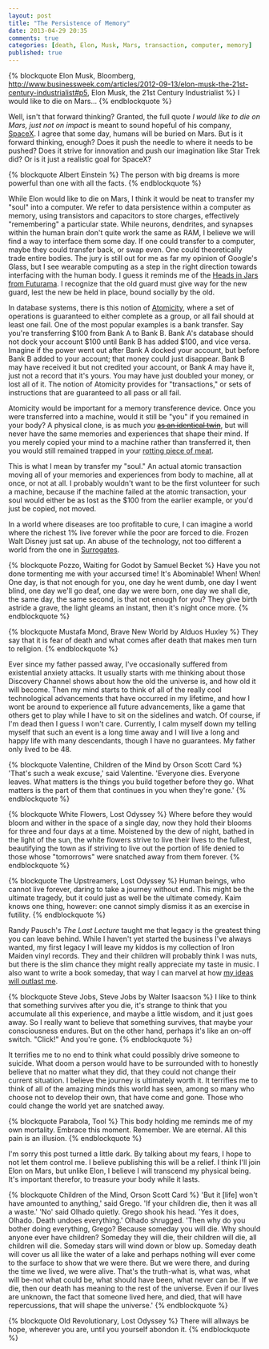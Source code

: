 ```yaml
---
layout: post
title: "The Persistence of Memory"
date: 2013-04-29 20:35
comments: true
categories: [death, Elon, Musk, Mars, transaction, computer, memory]
published: true
---
```

{% blockquote Elon Musk, Bloomberg, http://www.businessweek.com/articles/2012-09-13/elon-musk-the-21st-century-industrialist#p5, Elon Musk, the 21st Century Industrialist %}
I would like to die on Mars...
{% endblockquote %}

Well, isn't that forward thinking?  Granted, the full quote
*I would like to die on Mars, just not on impact* is meant to sound hopeful of
his company, [SpaceX](http://www.spacex.com/).  I agree that some day, humans
will be buried on Mars.  But is it forward thinking, enough?  Does it push the
needle to where it needs to be pushed?  Does it strive for innovation and push
our imagination like Star Trek did?  Or is it just a realistic goal for SpaceX?

{% blockquote Albert Einstein %}
The person with big dreams is more powerful than one with all the facts.
{% endblockquote %}

While Elon would like to die on Mars, I think it would be neat to transfer my "soul" into a
computer.  We refer to data persistence within a computer as memory, using
transistors and capacitors to store charges, effectively "remembering" a
particular state.  While neurons, dendrites, and synapses within the human
brain don't quite work the same as RAM, I believe we will find a way to
interface them some day.  If one could transfer to a computer, maybe they could
transfer back, or swap even.  One could
theoretically trade entire bodies.  The jury is still out for me as far my
opinion of Google's Glass, but I see wearable computing as a step in the right
direction towards interfacing with the human body.  I guess it reminds me of the
[Heads in Jars from Futurama](http://futurama.wikia.com/wiki/Heads_in_Jars).
I recognize that the old guard must give way for the new guard, lest the new be
held in place, bound socially by the old.

In database systems, there is this notion of
[Atomicity](http://en.wikipedia.org/wiki/Atomic_transaction), where a set of
operations is guaranteed to either complete as a group, or all fail should
at least one fail.  One of the most popular examples is a bank transfer.  Say
you're transferring $100 from Bank A to Bank B.  Bank A's database should not
dock your account $100 until Bank B has added $100, and vice versa.  Imagine
if the power went out after Bank A docked your account, but before Bank B added
to your account; that money could just disappear.  Bank B may have received it
but not credited your account, or Bank A may have it, just not a record that
it's yours.  You may have just doubled your money, or lost all of it.
The notion of
Atomicity provides for "transactions," or sets of instructions that are
guaranteed to all pass or all fail.

Atomicity would be important for a memory transference device.  Once you were
transferred into a machine, would it still be "you" if you remained in your
body?  A physical clone, is as much *you*
~~[as an identical twin](http://www.dailymail.co.uk/sciencetech/article-2232148/Identical-twins-genetically-different-research-suggests.html)~~,
but will never have the same memories and experiences that shape their mind.  If
you merely copied your mind to a machine rather than transferred it, then you
would still remained trapped in your
[rotting piece of meat](http://www.quotefully.com/q/Jk3y3rG2aP).

This is what I mean by transfer my "soul."  An actual atomic transaction moving
all of your memories and experiences from body to machine, all at once, or not
at all.  I probably wouldn't want to
be the first volunteer for such a machine, because if the machine failed at the
atomic transaction, your soul would either be as lost as the $100 from the
earlier example, or you'd just be copied, not moved.

In a world where diseases are too profitable to cure, I can imagine a world
where the richest 1% live forever while the poor are forced to die.  Frozen Walt
Disney just sat up.  An abuse of the technology, not too different a world from
the one in [Surrogates](http://en.wikipedia.org/wiki/Surrogates_%28film%29).

{% blockquote Pozzo, Waiting for Godot by Samuel Becket %}
Have you not done tormenting me with your accursed time! It's Abominable! When! When! One day, is that not enough for you, one day he went dumb, one day I went blind, one day we'll go deaf, one day we were born, one day we shall die, the same day, the same second, is that not enough for you? They give birth astride a grave, the light gleams an instant, then it's night once more.
{% endblockquote %}

{% blockquote Mustafa Mond, Brave New World by Alduos Huxley %}
They say that it is fear of death and what comes after death that makes men turn to religion.
{% endblockquote %}

Ever since my father passed away, I've occasionally suffered from existential
anxiety attacks.  It usually starts with me thinking about those Discovery
Channel shows about how the old the universe is, and how old it will become.
Then my mind starts to think of all of the really cool technological
advancements that have occurred in my lifetime, and how I wont be around to
experience all future advancements, like a game that others get to play while I
have to sit on the sidelines and watch.  Of course, if I'm dead then I guess I
won't care.  Currently, I calm myself down my telling myself that such an event
is a long time away and I will live a long and happy life with many descendants,
though I have no guarantees.  My father only lived to be 48.

{% blockquote Valentine, Children of the Mind by Orson Scott Card %}
'That's such a weak excuse,' said Valentine. 'Everyone dies. Everyone leaves. What matters is the things you build together before they go. What matters is the part of them that continues in you when they're gone.'
{% endblockquote %}

{% blockquote White Flowers, Lost Odyssey %}
Where before they would bloom and wither in the space of a single day, now they hold their blooms for three and four days at a time. Moistened by the dew of night, bathed in the light of the sun, the white flowers strive to live their lives to the fullest, beautifying the town as if striving to live out the portion of life denied to those whose "tomorrows" were snatched away from them forever.
{% endblockquote %}

{% blockquote The Upstreamers, Lost Odyssey %}
Human beings, who cannot live forever, daring to take a journey without end. This might be the ultimate tragedy, but it could just as well be the ultimate comedy. Kaim knows one thing, however: one cannot simply dismiss it as an exercise in futility.
{% endblockquote %}

Randy Pausch's *The Last Lecture* taught me that legacy is the greatest thing you
can leave behind.  While I haven't yet started the business I've always wanted,
my first legacy I will leave my kiddos is my collection of Iron Maiden vinyl
records.  They and their children will probably think I was nuts, but there is
the slim chance they might really appreciate my taste in music.  I also want to
write a book someday, that way I can marvel at how
[my ideas will outlast me](http://www.goodreads.com/quotes/287093-beneath-this-mask-there-is-more-than-flesh-beneath-this).

{% blockquote Steve Jobs, Steve Jobs by Walter Isaacson %}
I like to think that something survives after you die, it's strange to think that you accumulate all this experience, and maybe a little wisdom, and it just goes away.  So I really want to believe that something survives, that maybe your consciousness endures.  But on the other hand, perhaps it's like an on-off switch.  "Click!" And you're gone.
{% endblockquote %}

It terrifies me to no end to think what could possibly drive someone to suicide.
What doom a person would have to be surrounded with to honestly believe that no
matter what they did, that they could not change their current situation.  I
believe the journey is ultimately worth it.  It
terrifies me to think of all of the amazing minds this world has seen, among so
many who choose not to develop their own, that have come and gone.  Those who
could change the world yet are snatched away.

{% blockquote Parabola, Tool %}
This body holding me reminds me of my own mortality. Embrace this moment. Remember. We are eternal. All this pain is an illusion.
{% endblockquote %}

I'm sorry this post turned a little dark.  By talking about my fears, I hope to
not let them control me.  I believe publishing this will be a relief.  I think
I'll join Elon on Mars, but unlike Elon, I believe I will transcend my physical
being.  It's important therefor, to treasure your body while it lasts.

{% blockquote Children of the Mind, Orson Scott Card %}
'But it [life] won't have amounted to anything,' said Grego. 'If your children die, then it was all a waste.' 'No' said Olhado quietly. Grego shook his head. 'Yes it does, Olhado. Death undoes everything.' Olhado shrugged. 'Then why do you bother doing everything, Grego? Because someday you will die. Why should anyone ever have children? Someday they will die, their children will die, all children will die. Someday stars will wind down or blow up. Someday death will cover us all like the water of a lake and perhaps nothing will ever come to the surface to show that we were there. But we were there, and during the time we lived, we were alive. That's the truth-what is, what was, what will be-not what could be, what should have been, what never can be. If we die, then our death has meaning to the rest of the universe. Even if our lives are unknown, the fact that someone lived here, and died, that will have repercussions, that will shape the universe.'
{% endblockquote %}

{% blockquote Old Revolutionary, Lost Odyssey %}
There will allways be hope, wherever you are, until you yourself abondon it.
{% endblockquote %}
